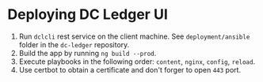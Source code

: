 # Deploying DC Ledger UI

1. Run `dclcli` rest service on the client machine. See `deployment/ansible` folder in the `dc-ledger` repository.
2. Build the app by running `ng build --prod`.
3. Execute playbooks in the following order: `content`, `nginx`, `config`, `reload`.
4. Use certbot to obtain a certificate and don't forger to open `443` port.
